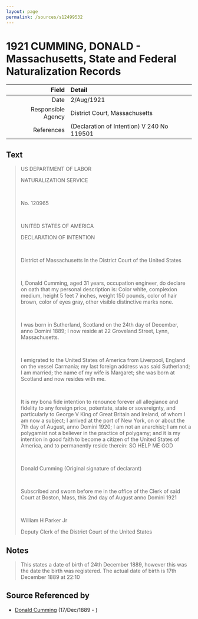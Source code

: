 ```yaml
---
layout: page
permalink: /sources/s12499532
---
```


# 1921 CUMMING, DONALD - Massachusetts, State and Federal Naturalization Records

Field | Detail
---:|:---
Date | 2/Aug/1921
Responsible Agency | District Court, Massachusetts
References | (Declaration of Intention) V 240 No 119501

## Text

> US DEPARTMENT OF LABOR
>
> NATURALIZATION SERVICE
>
> <br/>
>
> No. 120965
>
> <br/>
>
> UNITED STATES OF AMERICA
>
> DECLARATION OF INTENTION
>
> <br/>
>
> District of Massachusetts In the District Court of the United States
>
> <br/>
>
> I, Donald Cumming, aged 31 years, occupation engineer, do declare on oath that my personal description is: Color white, complexion medium, height 5 feet 7 inches, weight 150 pounds, color of hair brown, color of eyes gray, other visible distinctive marks none.
>
> <br/>
>
> I was born in Sutherland, Scotland on the 24th day of December, anno Domini 1889; I now reside at 22 Groveland Street, Lynn, Massachusetts.
>
> <br/>
>
> I emigrated to the United States of America from Liverpool, England on the vessel Carmania; my last foreign address was said Sutherland; I am married; the name of my wife is Margaret; she was born at Scotland and now resides with me.
>
> <br/>
>
> It is my bona fide intention to renounce forever all allegiance and fidelity to any foreign price, potentate, state or sovereignty, and particularly to George V King of Great Britain and Ireland, of whom I am now a subject; I arrived at the port of New York, on or about the 7th day of August, anno Domini 1920; I am not an anarchist; I am not a polygamist not a believer in the practice of polygamy; and it is my intention in good faith to become a citizen of the United States of America, and to permanently reside therein: SO HELP ME GOD
>
> <br/>
>
> Donald Cumming (Original signature of declarant)
>
> <br/>
>
> Subscribed and sworn before me in the office of the Clerk of said Court at Boston, Mass, this 2nd day of August anno Domini 1921
>
> <br/>
>
> William H Parker Jr
>
> Deputy Clerk of the District Court of the United States
>

## Notes

> This states a date of birth of 24th December 1889, however this was the date the birth was registered. The actual date of birth is 17th December 1889 at 22:10
>


## Source Referenced by

* [Donald Cumming](../people/@89853996@-donald-cumming-b1889-12-17-d.md) (17/Dec/1889 - )
